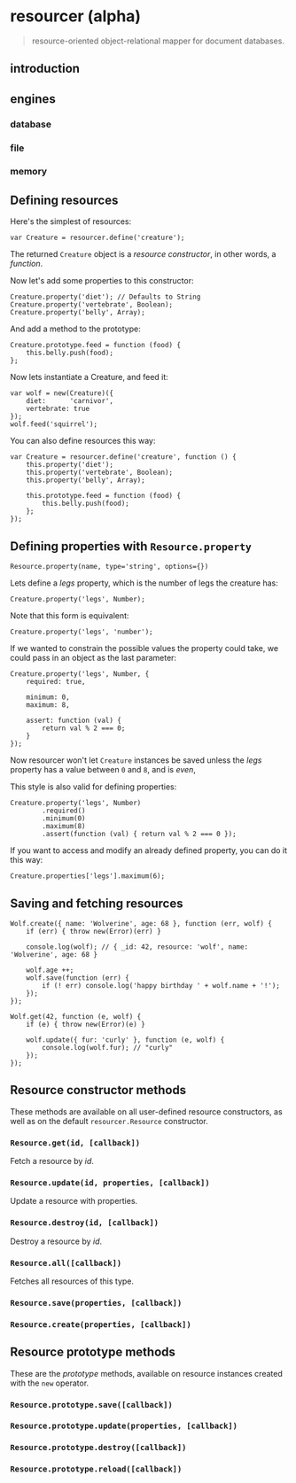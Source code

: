 resourcer (alpha)
=========

> resource-oriented object-relational mapper for document databases.

introduction
------------


engines
-------

### database #
### file #
### memory #

Defining resources
------------------

Here's the simplest of resources:

    var Creature = resourcer.define('creature');

The returned `Creature` object is a *resource constructor*, in other words, a *function*.

Now let's add some properties to this constructor:

    Creature.property('diet'); // Defaults to String
    Creature.property('vertebrate', Boolean);
    Creature.property('belly', Array);

And add a method to the prototype:

    Creature.prototype.feed = function (food) {
        this.belly.push(food);
    };

Now lets instantiate a Creature, and feed it:

    var wolf = new(Creature)({
        diet:      'carnivor',
        vertebrate: true
    });
    wolf.feed('squirrel');

You can also define resources this way:

    var Creature = resourcer.define('creature', function () {
        this.property('diet');
        this.property('vertebrate', Boolean);
        this.property('belly', Array);
    
        this.prototype.feed = function (food) {
            this.belly.push(food);
        };
    });

Defining properties with `Resource.property`
--------------------------------------------

`Resource.property(name, type='string', options={})`

Lets define a *legs* property, which is the number of legs the creature has:

    Creature.property('legs', Number);

Note that this form is equivalent:

    Creature.property('legs', 'number');

If we wanted to constrain the possible values the property could take,
we could pass in an object as the last parameter:

    Creature.property('legs', Number, {
        required: true,

        minimum: 0,
        maximum: 8,

        assert: function (val) {
            return val % 2 === 0;
        }
    });

Now resourcer won't let `Creature` instances be saved unless the *legs* property
has a value between `0` and `8`, and is *even*,

This style is also valid for defining properties:

    Creature.property('legs', Number)
            .required()
            .minimum(0)
            .maximum(8)
            .assert(function (val) { return val % 2 === 0 });

If you want to access and modify an already defined property, you can do it this way:

    Creature.properties['legs'].maximum(6);

Saving and fetching resources
-----------------------------

    Wolf.create({ name: 'Wolverine', age: 68 }, function (err, wolf) {
        if (err) { throw new(Error)(err) }

        console.log(wolf); // { _id: 42, resource: 'wolf', name: 'Wolverine', age: 68 }

        wolf.age ++;
        wolf.save(function (err) {
            if (! err) console.log('happy birthday ' + wolf.name + '!');
        });
    });

    Wolf.get(42, function (e, wolf) {
        if (e) { throw new(Error)(e) }

        wolf.update({ fur: 'curly' }, function (e, wolf) {
            console.log(wolf.fur); // "curly"
        });
    });

Resource constructor methods
----------------------------

These methods are available on all user-defined resource constructors,
as well as on the default `resourcer.Resource` constructor.

### `Resource.get(id, [callback])`

Fetch a resource by *id*.

### `Resource.update(id, properties, [callback])`

Update a resource with properties.

### `Resource.destroy(id, [callback])`

Destroy a resource by *id*.

### `Resource.all([callback])`

Fetches all resources of this type.

### `Resource.save(properties, [callback])`
### `Resource.create(properties, [callback])`

Resource prototype methods
--------------------------

These are the *prototype* methods, available on resource instances
created with the `new` operator.

### `Resource.prototype.save([callback])`
### `Resource.prototype.update(properties, [callback])`
### `Resource.prototype.destroy([callback])`
### `Resource.prototype.reload([callback])`
